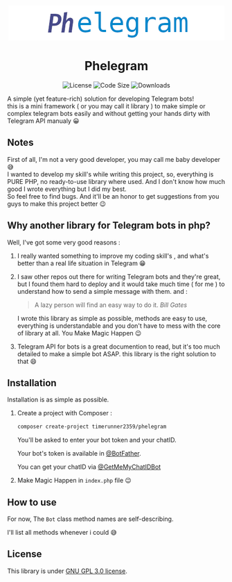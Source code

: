 
<div align="center">

![Logo](Logo.png)

# Phelegram

![License](https://img.shields.io/github/license/ehsanghorbani190/Phelegram?style=for-the-badge)
![Code Size](https://img.shields.io/github/languages/code-size/ehsanghorbani190/Phelegram?style=for-the-badge)
![Downloads](https://img.shields.io/packagist/dt/timerunner2359/phelegram?style=for-the-badge)
</div>

A simple (yet feature-rich) solution for developing Telegram bots!</br>
this is a mini framework ( or you may call it library ) to make simple or complex telegram bots easily and without getting your hands dirty with Telegram API manualy 😀</br>

## Notes

First of all, I'm not a very good developer, you may call me baby developer 😅 </br>
I wanted to develop my skill's while writing this project, so, everything is PURE PHP, no ready-to-use library where used. And I don't know how much good I wrote everything but I did my best.</br>
So feel free to find bugs. And it'll be an honor to get suggestions from you guys to make this project better 😉</br>

## Why another library for Telegram bots in php?

Well, I've got some very good reasons :

1. I really wanted something to improve my coding skill's , and what's better than a real life situation in Telegram 😁

2. I saw other repos out there for writing Telegram bots and they're great, but I found them hard to deploy and it would take much time ( for me ) to understand how to send a simple message with them. and :
    > A lazy person will find an easy way to do it. *Bill Gates*

    I wrote this library as simple as possible, methods are easy to use, everything is understandable and you don't have to mess with the core of library at all. You Make Magic Happen 😉

3. Telegram API for bots is a great documention to read, but it's too much detailed to make a simple bot ASAP. this library is the right solution to that 😄</li>

## Installation

Installation is as simple as possible.

1. Create a project with Composer :

    ```bash
    composer create-project timerunner2359/phelegram
    ```

    You'll be asked to enter your bot token and your chatID.

    Your bot's token is available in [@BotFather](https://t.me/botfather).

    You can get your chatID via [@GetMeMyChatIDBot](https://t.me/GetMeMyChatIDBot)

2. Make Magic Happen in ``index.php`` file 😉

## How to use

For now, The
``Bot`` class method names are self-describing.

I'll list all methods whenever i could 😅

## License

This library is under [GNU GPL 3.0 license](https://github.com/ehsanghorbani190/Phelegram/blob/master/COPYING).
